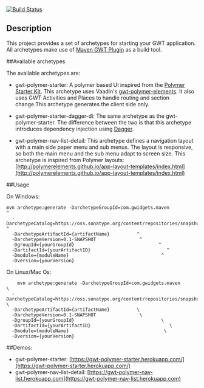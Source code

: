 [![Build Status](https://travis-ci.org/gwidgets/gwt-archetypes.svg?branch=master)](https://travis-ci.org/gwidgets/gwt-archetypes)
## Description

This project provides a set of archetypes for starting your GWT application. All archetypes make use of [Maven GWT Plugin](https://github.com/gwt-maven-plugin/gwt-maven-plugin) as a build tool.  


##Available archetypes

The available archetypes are:

  - gwt-polymer-starter: A polymer based UI inspired from the [Polymer Starter Kit](https://developers.google.com/web/tools/polymer-starter-kit/). This archetype uses Vaadin's [gwt-polymer-elements](https://github.com/vaadin/gwt-polymer-elements). It also uses GWT Activities and Places to handle routing and section change.This archetype generates the client side only.
  
  - gwt-polymer-starter-dagger-di: The same archetype as the gwt-polymer-starter. The difference between the two is that this archetype introduces dependency injection using [Dagger](https://github.com/google/dagger).  
  
  - gwt-polymer-nav-list-detail: This archetype defines a navigation layout with a main side paper menu and sub menus. The layout is responsive, so both the main menu and the sub menu adapt to screen size. This archetype is inspired from Polymer layouts: [http://polymerelements.github.io/app-layout-templates/index.html](http://polymerelements.github.io/app-layout-templates/index.html)

##Usage

On Windows:

    mvn archetype:generate -DarchetypeGroupId=com.gwidgets.maven                ^
      -DarchetypeCatalog=https://oss.sonatype.org/content/repositories/snapshots/ ^
      -DarchetypeArtifactId={artifactName}          ^
      -DarchetypeVersion=0.1-SNAPSHOT                ^
      -DgroupId={yourGroupId}                               ^
      -DartifactId={yourArtifactID}                            ^
      -Dmodule={moduleName}                                  ^
      -Dversion={yourVersion}

On Linux/Mac Os: 

        mvn archetype:generate -DarchetypeGroupId=com.gwidgets.maven                \
      -DarchetypeCatalog=https://oss.sonatype.org/content/repositories/snapshots/ \
      -DarchetypeArtifactId={artifactName}          \
      -DarchetypeVersion=0.1-SNAPSHOT                \
      -DgroupId={yourGroupId}                                \
      -DartifactId={yourArtifactID}                             \
      -Dmodule={moduleName}                                   \
      -Dversion={yourVersion}


##Demos:

- gwt-polymer-starter: [https://gwt-polymer-starter.herokuapp.com/](https://gwt-polymer-starter.herokuapp.com/)
- gwt-polymer-nav-list-detail: [https://gwt-polymer-nav-list.herokuapp.com](https://gwt-polymer-nav-list.herokuapp.com)
